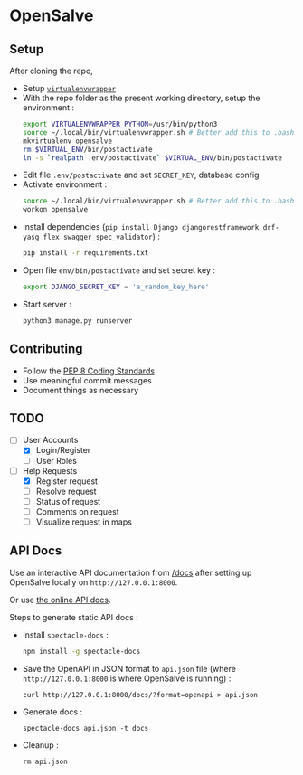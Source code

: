 # OpenSalve

## Setup

After cloning the repo,

* Setup [`virtualenvwrapper`](https://virtualenvwrapper.readthedocs.io/en/latest/)
* With the repo folder as the present working directory, setup the environment :
  ```bash
  export VIRTUALENVWRAPPER_PYTHON=/usr/bin/python3
  source ~/.local/bin/virtualenvwrapper.sh # Better add this to .bashrc
  mkvirtualenv opensalve
  rm $VIRTUAL_ENV/bin/postactivate
  ln -s `realpath .env/postactivate` $VIRTUAL_ENV/bin/postactivate
  ```
* Edit file `.env/postactivate` and set `SECRET_KEY`, database config
* Activate environment :
  ```bash
  source ~/.local/bin/virtualenvwrapper.sh # Better add this to .bashrc
  workon opensalve
  ```
* Install dependencies (`pip install Django djangorestframework drf-yasg flex swagger_spec_validator`) :
  ```bash
  pip install -r requirements.txt
  ```
* Open file `env/bin/postactivate` and set secret key :
  ```bash
  export DJANGO_SECRET_KEY = 'a_random_key_here'
  ```
* Start server :
  ```bash
  python3 manage.py runserver
  ```

## Contributing

* Follow the [PEP 8 Coding Standards](https://www.python.org/dev/peps/pep-0008/)
* Use meaningful commit messages
* Document things as necessary

## TODO

- [ ] User Accounts
    - [x] Login/Register
    - [ ] User Roles
- [ ] Help Requests
    - [x] Register request
    - [ ] Resolve request
    - [ ] Status of request
    - [ ] Comments on request
    - [ ] Visualize request in maps

## API Docs

Use an interactive API documentation from [/docs](http://127.0.0.1:8000/docs) after setting up OpenSalve locally on `http://127.0.0.1:8000`.

Or use [the online API docs](https://lab.subinsb.com/OpenSalve/).

Steps to generate static API docs :

* Install `spectacle-docs` :
  ```bash
  npm install -g spectacle-docs
  ```
* Save the OpenAPI in JSON format to `api.json` file (where `http://127.0.0.1:8000` is where OpenSalve is running) :
  ```
  curl http://127.0.0.1:8000/docs/?format=openapi > api.json
  ```
* Generate docs :
  ```
  spectacle-docs api.json -t docs
  ```
* Cleanup :
  ```
  rm api.json
  ```
